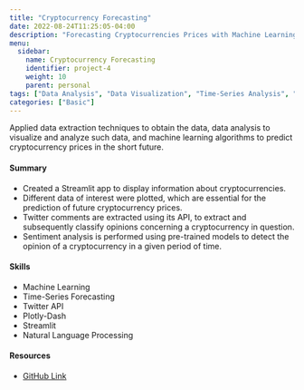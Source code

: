 ```yaml
---
title: "Cryptocurrency Forecasting"
date: 2022-08-24T11:25:05-04:00
description: "Forecasting Cryptocurrencies Prices with Machine Learning."
menu:
  sidebar:
    name: Cryptocurrency Forecasting
    identifier: project-4
    weight: 10
    parent: personal
tags: ["Data Analysis", "Data Visualization", "Time-Series Analysis", "Machine Learning", "NLP", "API"]
categories: ["Basic"]
---
```


Applied data extraction techniques to obtain the data, data analysis to visualize and analyze such data, and machine learning algorithms to predict cryptocurrency prices in the short future.

#### Summary

* Created a Streamlit app to display information about cryptocurrencies.
* Different data of interest were plotted, which are essential for the prediction of future cryptocurrency prices.
* Twitter comments are extracted using its API, to extract and subsequently classify opinions concerning a cryptocurrency in question.
* Sentiment analysis is performed using pre-trained models to detect the opinion of a cryptocurrency in a given period of time.

#### **Skills**

- Machine Learning
- Time-Series Forecasting
- Twitter API
- Plotly-Dash
- Streamlit
- Natural Language Processing

#### Resources

- [GitHub Link](https://github.com/lorainemg/crypto-forecasting)
